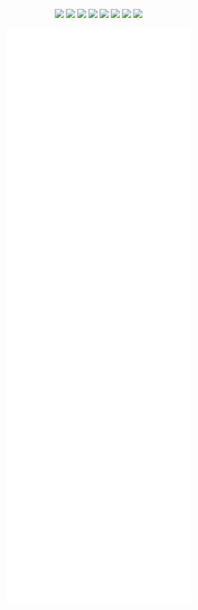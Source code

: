 <p align="center">
  <a href="https://twitter.com/intent/follow?screen_name=jeff_foley&tw_p=followbutton"><img src="https://img.shields.io/twitter/follow/jeff_foley.svg?logo=twitter"></a>
  <a href="https://discord.gg/rtN8GMd"><img src="https://img.shields.io/discord/433729817918308352.svg?logo=discord&style=flat-square"></a>
  <a href="https://www.linkedin.com/in/caffix/"><img src="https://img.shields.io/badge/-jeff%20foley-blue?style=flat-square&logo=Linkedin&logoColor=white&link=https://www.linkedin.com/in/caffix/"></a>
  <a href="https://www.buymeacoffee.com/caffix"><img src="https://img.shields.io/badge/buy%20me%20a%20coffee-%23FFDD00.svg?&style=flat&logo=buy%20me%20a%20coffee&logoColor=black"></a>
  <a href="https://www.paypal.me/caffix"><img src="https://img.shields.io/badge/paypal-%2300457C.svg?&style=flat&logo=paypal&logoColor=white"></a>
  <a href="https://venmo.com/caffix"><img src="https://img.shields.io/badge/venmo-%233D95CE.svg?&style=flat&logo=venmo&logoColor=white"></a>
  <a href="https://cash.app/$caffix"><img src="https://img.shields.io/badge/-cash_app-00C244?style=flat-square&logo=cashapp&logoColor=fff"></a>
  <a href="https://github.com/sponsors/caffix"><img src="https://img.shields.io/badge/github%20sponsors-%23EA4AAA.svg?&style=flat&logo=github%20sponsors&logoColor=white"></a>
</p>

<p align="center" width="100%"><a href="https://github.com/OWASP/Amass"><img src="./github-metrics.svg"></a></p>
